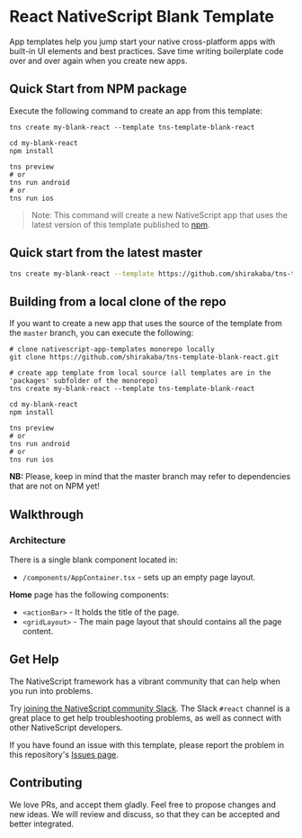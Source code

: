 # React NativeScript Blank Template

App templates help you jump start your native cross-platform apps with built-in UI elements and best practices. Save time writing boilerplate code over and over again when you create new apps.

## Quick Start from NPM package
Execute the following command to create an app from this template:

```
tns create my-blank-react --template tns-template-blank-react

cd my-blank-react
npm install

tns preview
# or
tns run android
# or
tns run ios
```

> Note: This command will create a new NativeScript app that uses the latest version of this template published to [npm](https://www.npmjs.com/package/tns-template-blank-react).

## Quick start from the latest master

```sh
tns create my-blank-react --template https://github.com/shirakaba/tns-template-blank-react/tarball/master
```

## Building from a local clone of the repo

If you want to create a new app that uses the source of the template from the `master` branch, you can execute the following:

```
# clone nativescript-app-templates monorepo locally
git clone https://github.com/shirakaba/tns-template-blank-react.git

# create app template from local source (all templates are in the 'packages' subfolder of the monorepo)
tns create my-blank-react --template tns-template-blank-react

cd my-blank-react
npm install

tns preview
# or
tns run android
# or
tns run ios
```

**NB:** Please, keep in mind that the master branch may refer to dependencies that are not on NPM yet!

## Walkthrough

### Architecture
There is a single blank component located in:
- `/components/AppContainer.tsx` - sets up an empty page layout.

**Home** page has the following components:
- `<actionBar>` - It holds the title of the page.
- `<gridLayout>` - The main page layout that should contains all the page content.

## Get Help
The NativeScript framework has a vibrant community that can help when you run into problems.

Try [joining the NativeScript community Slack](https://app.slack.com/client/T0L97VCSY/). The Slack `#react` channel is a great place to get help troubleshooting problems, as well as connect with other NativeScript developers.

If you have found an issue with this template, please report the problem in this repository's [Issues page](https://github.com/shirakaba/tns-template-blank-react/issues).

## Contributing

We love PRs, and accept them gladly. Feel free to propose changes and new ideas. We will review and discuss, so that they can be accepted and better integrated.
